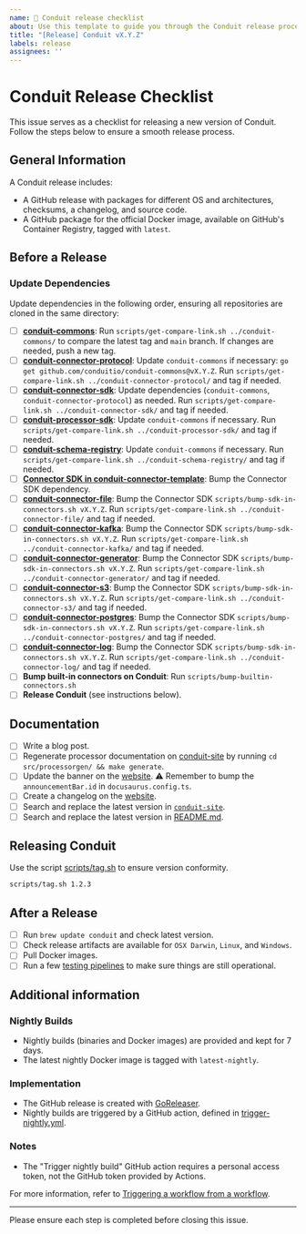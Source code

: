 ```yaml
---
name: 🚢 Conduit release checklist
about: Use this template to guide you through the Conduit release process.
title: "[Release] Conduit vX.Y.Z"
labels: release
assignees: ''
---
```


# Conduit Release Checklist

This issue serves as a checklist for releasing a new version of Conduit. Follow the steps below to ensure a smooth release process.

## General Information

A Conduit release includes:

- A GitHub release with packages for different OS and architectures, checksums, a changelog, and source code.
- A GitHub package for the official Docker image, available on GitHub's Container Registry, tagged with `latest`.

## Before a Release

### Update Dependencies

Update dependencies in the following order, ensuring all repositories are cloned in the same directory:

- [ ] **[conduit-commons](https://github.com/ConduitIO/conduit-commons)**: Run `scripts/get-compare-link.sh ../conduit-commons/` to compare the latest tag and `main` branch. If changes are needed, push a new tag.
- [ ] **[conduit-connector-protocol](https://github.com/ConduitIO/conduit-connector-protocol)**: Update `conduit-commons` if necessary: `go get github.com/conduitio/conduit-commons@vX.Y.Z`. Run `scripts/get-compare-link.sh ../conduit-connector-protocol/` and tag if needed.
- [ ] **[conduit-connector-sdk](https://github.com/ConduitIO/conduit-connector-sdk)**: Update dependencies (`conduit-commons`, `conduit-connector-protocol`) as needed. Run `scripts/get-compare-link.sh ../conduit-connector-sdk/` and tag if needed.
- [ ] **[conduit-processor-sdk](https://github.com/ConduitIO/conduit-processor-sdk)**: Update `conduit-commons` if necessary. Run `scripts/get-compare-link.sh ../conduit-processor-sdk/` and tag if needed.
- [ ] **[conduit-schema-registry](https://github.com/ConduitIO/conduit-schema-registry)**: Update `conduit-commons` if necessary. Run `scripts/get-compare-link.sh ../conduit-schema-registry/` and tag if needed.
- [ ] **[Connector SDK in conduit-connector-template](https://github.com/ConduitIO/conduit-connector-template)**: Bump the Connector SDK dependency.
- [ ] **[conduit-connector-file](https://github.com/ConduitIO/conduit-connector-file)**: Bump the Connector SDK `scripts/bump-sdk-in-connectors.sh vX.Y.Z`. Run `scripts/get-compare-link.sh ../conduit-connector-file/` and tag if needed.
- [ ] **[conduit-connector-kafka](https://github.com/ConduitIO/conduit-connector-kafka)**: Bump the Connector SDK `scripts/bump-sdk-in-connectors.sh vX.Y.Z`. Run `scripts/get-compare-link.sh ../conduit-connector-kafka/` and tag if needed.
- [ ] **[conduit-connector-generator](https://github.com/ConduitIO/conduit-connector-generator)**: Bump the Connector SDK `scripts/bump-sdk-in-connectors.sh vX.Y.Z`. Run `scripts/get-compare-link.sh ../conduit-connector-generator/` and tag if needed.
- [ ] **[conduit-connector-s3](https://github.com/ConduitIO/conduit-connector-s3)**: Bump the Connector SDK `scripts/bump-sdk-in-connectors.sh vX.Y.Z`. Run `scripts/get-compare-link.sh ../conduit-connector-s3/` and tag if needed.
- [ ] **[conduit-connector-postgres](https://github.com/ConduitIO/conduit-connector-postgres)**: Bump the Connector SDK `scripts/bump-sdk-in-connectors.sh vX.Y.Z`. Run `scripts/get-compare-link.sh ../conduit-connector-postgres/` and tag if needed.
- [ ] **[conduit-connector-log](https://github.com/ConduitIO/conduit-connector-log)**: Bump the Connector SDK `scripts/bump-sdk-in-connectors.sh vX.Y.Z`. Run `scripts/get-compare-link.sh ../conduit-connector-log/` and tag if needed.
- [ ] **Bump built-in connectors on Conduit**: Run `scripts/bump-builtin-connectors.sh`
- [ ] **Release Conduit** (see instructions below).

## Documentation

- [ ] Write a blog post.
- [ ] Regenerate processor documentation on [conduit-site](https://github.com/ConduitIO/conduit-site) by running `cd src/processorgen/ && make generate`.
- [ ] Update the banner on the [website](https://github.com/ConduitIO/conduit-site). ⚠️ Remember to bump the `announcementBar.id` in `docusaurus.config.ts`.
- [ ] Create a changelog on the [website](https://github.com/ConduitIO/conduit-site).
- [ ] Search and replace the latest version in [`conduit-site`](https://github.com/ConduitIO/conduit-site).
- [ ] Search and replace the latest version in [README.md](https://github.com/ConduitIO/conduit/blob/main/README.md).

## Releasing Conduit

Use the script [scripts/tag.sh](https://github.com/ConduitIO/conduit/blob/main/scripts/tag.sh) to ensure version conformity.

```sh
scripts/tag.sh 1.2.3
```

## After a Release

- [ ] Run `brew update conduit` and check latest version.
- [ ] Check release artifacts are available for `OSX Darwin`, `Linux`, and `Windows`.
- [ ] Pull Docker images.
- [ ] Run a few [testing pipelines](https://github.com/ConduitIO/conduit/tree/main/examples/pipelines) to make sure things are still operational.

## Additional information

### Nightly Builds

- Nightly builds (binaries and Docker images) are provided and kept for 7 days.
- The latest nightly Docker image is tagged with `latest-nightly`.

### Implementation

- The GitHub release is created with [GoReleaser](https://github.com/goreleaser/goreleaser/).
- Nightly builds are triggered by a GitHub action, defined in [trigger-nightly.yml](/.github/workflows/trigger-nightly.yml).

### Notes

- The "Trigger nightly build" GitHub action requires a personal access token, not the GitHub token provided by Actions.

For more information, refer to [Triggering a workflow from a workflow](https://docs.github.com/en/actions/using-workflows/triggering-a-workflow#triggering-a-workflow-from-a-workflow).

---

Please ensure each step is completed before closing this issue.
